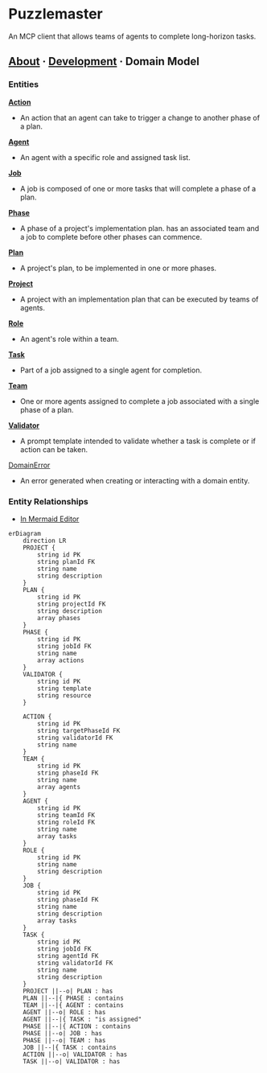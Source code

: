 # Puzzlemaster

An MCP client that allows teams of agents to complete long-horizon tasks.

## [About](./index.md) · [Development](development.md) · Domain Model

### Entities

[**Action**](../src/domain/Action.ts)

- An action that an agent can take to trigger a change to another phase of a plan.

[**Agent**](../src/domain/Agent.ts)

- An agent with a specific role and assigned task list.

[**Job**](../src/domain/Job.ts)

- A job is composed of one or more tasks that will complete a phase of a plan.

[**Phase**](../src/domain/Phase.ts)

- A phase of a project's implementation plan. has an associated team and a job to complete before other phases can commence.

[**Plan**](../src/domain/Plan.ts)

- A project's plan, to be implemented in one or more phases.

[**Project**](../src/domain/Project.ts)

- A project with an implementation plan that can be executed by teams of agents.

[**Role**](../src/domain/Role.ts)

- An agent's role within a team.

[**Task**](../src/domain/Task.ts)

- Part of a job assigned to a single agent for completion.

[**Team**](../src/domain/Team.ts)

- One or more agents assigned to complete a job associated with a single phase of a plan.

[**Validator**](../src/domain/Validator.ts)

- A prompt template intended to validate whether a task is complete or if action can be taken.

[DomainError](../src/domain/DomainError.ts)

- An error generated when creating or interacting with a domain entity.

### Entity Relationships

- [In Mermaid Editor](https://www.mermaidchart.com/app/projects/c1568af3-b180-46e6-bd34-bee129ef3c3d/diagrams/d3cd4cd7-81b3-4c28-8a38-e4158f0ea532/version/v0.1/edit)

```mermaid
erDiagram
    direction LR
    PROJECT {
        string id PK
        string planId FK
        string name
        string description
    }
    PLAN {
        string id PK
        string projectId FK
        string description
        array phases
    }
    PHASE {
        string id PK
        string jobId FK
        string name
        array actions
    }
    VALIDATOR {
        string id PK
        string template
        string resource
    }

    ACTION {
        string id PK
        string targetPhaseId FK
        string validatorId FK
        string name
    }
    TEAM {
        string id PK
        string phaseId FK
        string name
        array agents
    }
    AGENT {
        string id PK
        string teamId FK
        string roleId FK
        string name
        array tasks
    }
    ROLE {
        string id PK
        string name
        string description
    }
    JOB {
        string id PK
        string phaseId FK
        string name
        string description
        array tasks
    }
    TASK {
        string id PK
        string jobId FK
        string agentId FK
        string validatorId FK
        string name
        string description
    }
    PROJECT ||--o| PLAN : has
    PLAN ||--|{ PHASE : contains
    TEAM ||--|{ AGENT : contains
    AGENT ||--o| ROLE : has
    AGENT ||--|{ TASK : "is assigned"
    PHASE ||--|{ ACTION : contains
    PHASE ||--o| JOB : has
    PHASE ||--o| TEAM : has
    JOB ||--|{ TASK : contains
    ACTION ||--o| VALIDATOR : has
    TASK ||--o| VALIDATOR : has

```
